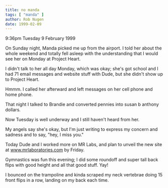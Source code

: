 ```yaml
---
title: no manda
tags: [ "manda" ]
author: Rob Nugen
date: 1999-02-09
---
```


<p class=date>9:36pm Tuesday 9 February 1999</p>

<p>On Sunday night, Manda picked me up from the airport. I told her about the whole weekend and totally fell asleep with the understanding that I would see her on Monday at Project Heart.

<p>I didn't talk to her all day Monday, which was okay; she's got school and I had 71 email messages and website stuff with Dude, but she didn't show up to Project Heart.

<p>Hmmm.  I called her afterward and left messages on her cell phone and home phone.

<p>That night I talked to Brandie and converted pennies into susan b anthony dollars.

<p>Now Tuesday is well underway and I still haven't heard from her.

<p>My angels say she's okay, but I'm just writing to express my concern and sadness and to say, "hey, I miss you."

<p>Today Dude and I worked more on MR Labs, and plan to unveil the new site at <a href="http://www.mrlaboratories.com">www.mrlaboratories.com</a> by Friday.

<p>Gymnastics was fun this evening; I did some roundoff and super tall back flips with good height and all that good stuff. Yay!

<p>I bounced on the trampoline and kinda scraped my neck vertebrae doing 15 front flips in a row, landing on my back each time.
